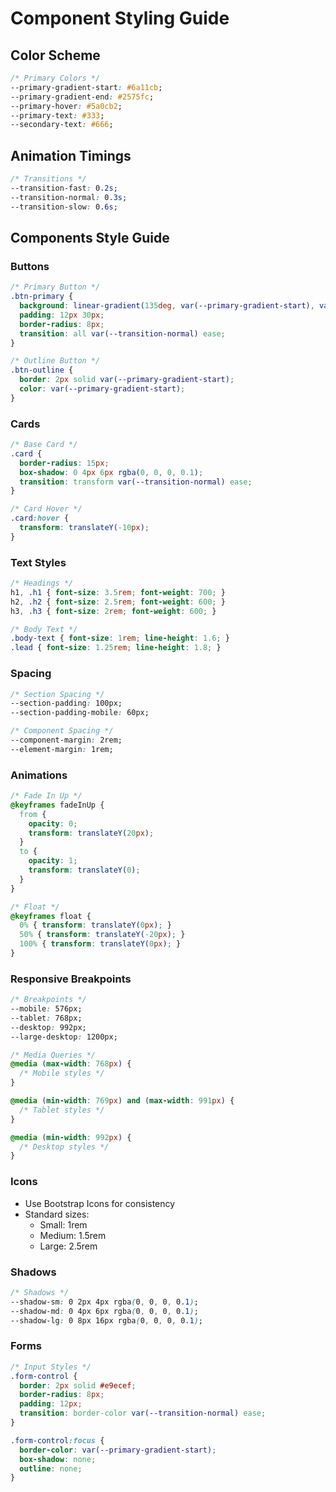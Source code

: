 # Component Styling Guide

## Color Scheme
```css
/* Primary Colors */
--primary-gradient-start: #6a11cb;
--primary-gradient-end: #2575fc;
--primary-hover: #5a0cb2;
--primary-text: #333;
--secondary-text: #666;
```

## Animation Timings
```css
/* Transitions */
--transition-fast: 0.2s;
--transition-normal: 0.3s;
--transition-slow: 0.6s;
```

## Components Style Guide

### Buttons
```css
/* Primary Button */
.btn-primary {
  background: linear-gradient(135deg, var(--primary-gradient-start), var(--primary-gradient-end));
  padding: 12px 30px;
  border-radius: 8px;
  transition: all var(--transition-normal) ease;
}

/* Outline Button */
.btn-outline {
  border: 2px solid var(--primary-gradient-start);
  color: var(--primary-gradient-start);
}
```

### Cards
```css
/* Base Card */
.card {
  border-radius: 15px;
  box-shadow: 0 4px 6px rgba(0, 0, 0, 0.1);
  transition: transform var(--transition-normal) ease;
}

/* Card Hover */
.card:hover {
  transform: translateY(-10px);
}
```

### Text Styles
```css
/* Headings */
h1, .h1 { font-size: 3.5rem; font-weight: 700; }
h2, .h2 { font-size: 2.5rem; font-weight: 600; }
h3, .h3 { font-size: 2rem; font-weight: 600; }

/* Body Text */
.body-text { font-size: 1rem; line-height: 1.6; }
.lead { font-size: 1.25rem; line-height: 1.8; }
```

### Spacing
```css
/* Section Spacing */
--section-padding: 100px;
--section-padding-mobile: 60px;

/* Component Spacing */
--component-margin: 2rem;
--element-margin: 1rem;
```

### Animations
```css
/* Fade In Up */
@keyframes fadeInUp {
  from {
    opacity: 0;
    transform: translateY(20px);
  }
  to {
    opacity: 1;
    transform: translateY(0);
  }
}

/* Float */
@keyframes float {
  0% { transform: translateY(0px); }
  50% { transform: translateY(-20px); }
  100% { transform: translateY(0px); }
}
```

### Responsive Breakpoints
```css
/* Breakpoints */
--mobile: 576px;
--tablet: 768px;
--desktop: 992px;
--large-desktop: 1200px;

/* Media Queries */
@media (max-width: 768px) {
  /* Mobile styles */
}

@media (min-width: 769px) and (max-width: 991px) {
  /* Tablet styles */
}

@media (min-width: 992px) {
  /* Desktop styles */
}
```

### Icons
- Use Bootstrap Icons for consistency
- Standard sizes:
  - Small: 1rem
  - Medium: 1.5rem
  - Large: 2.5rem

### Shadows
```css
/* Shadows */
--shadow-sm: 0 2px 4px rgba(0, 0, 0, 0.1);
--shadow-md: 0 4px 6px rgba(0, 0, 0, 0.1);
--shadow-lg: 0 8px 16px rgba(0, 0, 0, 0.1);
```

### Forms
```css
/* Input Styles */
.form-control {
  border: 2px solid #e9ecef;
  border-radius: 8px;
  padding: 12px;
  transition: border-color var(--transition-normal) ease;
}

.form-control:focus {
  border-color: var(--primary-gradient-start);
  box-shadow: none;
  outline: none;
}
```
